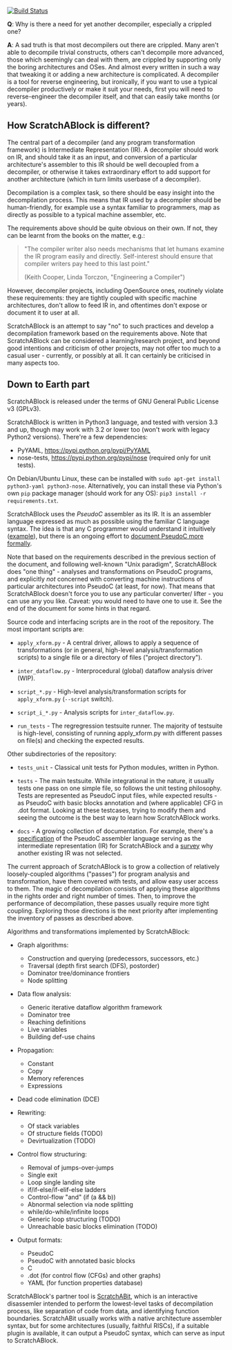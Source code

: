 [![Build Status](https://travis-ci.org/pfalcon/ScratchABlock.png?branch=master)](https://travis-ci.org/pfalcon/ScratchABlock)

**Q**: Why is there a need for yet another decompiler, especially a
crippled one?

**A**: A sad truth is that most decompilers out there are crippled. Many
aren't able to decompile trivial constructs, others can't decompile more
advanced, those which seemingly can deal with them, are crippled by
supporting only the boring architectures and OSes. And almost every
written in such a way that tweaking it or adding a new architecture is
complicated. A decompiler is a tool for reverse engineering, but ironically,
if you want to use a typical decompiler productively or make it suit your
needs, first you will need to reverse-engineer the decompiler itself, and
that can easily take months (or years).

How ScratchABlock is different?
-------------------------------

The central part of a decompiler (and any program transformation framework)
is Intermediate Representation (IR). A decompiler should work on IR, and
should take it as an input, and conversion of a particular architecture's
assembler to this IR should be well decoupled from a decompiler, or
otherwise it takes extraordinary effort to add support for another
architecture (which in turn limits userbase of a decompiler).

Decompilation is a complex task, so there should be easy insight into the
decompilation process. This means that IR used by a decompiler should be
human-friendly, for example use a syntax familiar to programmers, map as
directly as possible to a typical machine assembler, etc.

The requirements above should be quite obvious on their own. If not, they
can be learnt from the books on the matter, e.g.:

> "The compiler writer also needs mechanisms that let humans examine the IR
> program easily and directly. Self-interest should ensure that compiler
> writers pay heed to this last point."
>
> (Keith Cooper, Linda Torczon, "Engineering a Compiler")

However, decompiler projects, including OpenSource ones, routinely violate
these requirements: they are tightly coupled with specific machine
architectures, don't allow to feed IR in, and oftentimes don't expose or
document it to user at all.

ScratchABlock is an attempt to say "no" to such practices and develop a
decompilation framework based on the requirements above. Note that
ScratchABlock can be considered a learning/research project, and beyond
good intentions and criticism of other projects, may not offer too much
to a casual user - currently, or possibly at all. It can certainly be
criticised in many aspects too.


Down to Earth part
------------------

ScratchABlock is released under the terms of GNU General Public License v3
(GPLv3).

ScratchABlock is written in Python3 language, and tested with version 3.3
and up, though may work with 3.2 or lower too (won't work with legacy
Python2 versions). There're a few dependencies:

* PyYAML, https://pypi.python.org/pypi/PyYAML
* nose-tests, https://pypi.python.org/pypi/nose (required only for unit
  tests).

On Debian/Ubuntu Linux, these can be installed with
`sudo apt-get install python3-yaml python3-nose`. Alternatively, you can
install these via Python's own `pip` package manager (should work for
any OS): `pip3 install -r requirements.txt`.

ScratchABlock uses the *PseudoC* assembler as its IR. It is an assembler
language expressed as much as possible using the familiar C language
syntax. The idea is that any C programmer would understand it intuitively
([example](tests/ifelse2.lst)), but there is an ongoing effort to
[document PseudoC more formally](docs/PseudoC-spec.md).

Note that based on the requirements described in the previous section of
the document, and following well-known "Unix paradigm", ScratchABlock
does "one thing" - analyses and transformations on PseudoC programs,
and explicitly *not* concerned with converting machine instructions of
particular architectures into PseudoC (at least, for now). That means
that ScratchABlock doesn't force you to use any particular converter/
lifter - you can use any you like. Caveat: you would need to have one
to use it. See the end of the document for some hints in that regard.

Source code and interfacing scripts are in the root of the repository.
The most important scripts are:

* `apply_xform.py` - A central driver, allows to apply a sequence of
transformations (or in general, high-level analysis/transformation
scripts) to a single file or a directory of files ("project directory").

* `inter_dataflow.py` - Interprocedural (global) dataflow analysis driver
  (WIP).

* `script_*.py` - High-level analysis/transformation scripts for
   `apply_xform.py` (`--script` switch).

* `script_i_*.py` - Analysis scripts for `inter_dataflow.py`.

* `run_tests` - The regregression testsuite runner. The majority of
testsuite is high-level, consisting of running apply_xform.py with
different passes on file(s) and checking the expected results.

Other subdirectories of the repository:

* `tests_unit` - Classical unit tests for Python modules, written in
Python.

* `tests` - The main testsuite. While integrational in the nature, it
usually tests one pass on one simple file, so follows the unit testing
philosophy. Tests are represented as PseudoC input files, while
expected results - as PseudoC with basic blocks annotation and (where
applicable) CFG in .dot format. Looking at these testcases, trying
to modify them and seeing the outcome is the best way to learn how
ScratchABlock works.

* `docs` - A growing collection of documentation. For example, there's a
[specification](docs/PseudoC-spec.md) of the PseudoC assembler language
serving as the intermediate representation (IR) for ScratchABlock and
a [survey](docs/ir-why-not.md) why another existing IR was not selected.

The current approach of ScratchABlock is to grow a collection of
relatively loosely-coupled algorithms ("passes") for program analysis
and transformation, have them covered with tests, and allow easy user
access to them. The magic of decompilation consists of applying these
algorithms in the rights order and right number of times. Then, to
improve the performance of decompilation, these passes usually require
more tight coupling. Exploring those directions is the next
priority after implementing the inventory of passes as described
above.

Algorithms and transformations implemented by ScratchABlock:

* Graph algorithms:
  * Construction and querying (predecessors, successors, etc.)
  * Traversal (depth first search (DFS), postorder)
  * Dominator tree/dominance frontiers
  * Node splitting

* Data flow analysis:
  * Generic iterative dataflow algorithm framework
  * Dominator tree
  * Reaching definitions
  * Live variables
  * Building def-use chains

* Propagation:
  * Constant
  * Copy
  * Memory references
  * Expressions

* Dead code elimination (DCE)

* Rewriting:
  * Of stack variables
  * Of structure fields (TODO)
  * Devirtualization (TODO)

* Control flow structuring:
  * Removal of jumps-over-jumps
  * Single exit
  * Loop single landing site
  * if/if-else/if-elif-else ladders
  * Control-flow "and" (if (a && b))
  * Abnormal selection via node splitting
  * while/do-while/infinite loops
  * Generic loop structuring (TODO)
  * Unreachable basic blocks elimination (TODO)

* Output formats:
  * PseudoC
  * PseudoC with annotated basic blocks
  * C
  * .dot (for control flow (CFGs) and other graphs)
  * YAML (for function properties database)

ScratchABlock's partner tool is [ScratchABit](https://github.com/pfalcon/ScratchABit),
which is an interactive disassemler intended to perform the lowest-level
tasks of decompilation process, like separation of code from data, and
identifying function boundaries. ScratchABit usually works with a native
architecture assembler syntax, but for some architectures (usually, faithful
RISCs), if a suitable plugin is available, it can output a PseudoC syntax,
which can serve as input to ScratchABlock.
